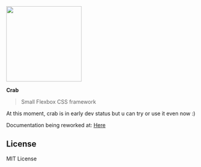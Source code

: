 <img src="https://rampouchee.github.io/crab/crab.png" width="200">

**Crab**
> Small Flexbox CSS framework

At this moment, crab is in early dev status but u can try or use it even now :)

Documentation being reworked at: [Here](https://crabcss.com/)

## License
MIT License